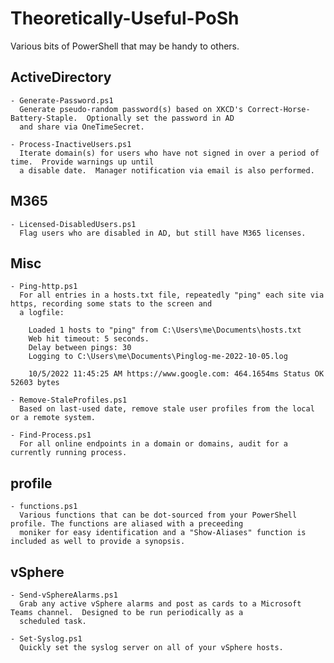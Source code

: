 # Theoretically-Useful-PoSh
Various bits of PowerShell that may be handy to others.

## ActiveDirectory
    - Generate-Password.ps1
      Generate pseudo-random password(s) based on XKCD's Correct-Horse-Battery-Staple.  Optionally set the password in AD
      and share via OneTimeSecret.

    - Process-InactiveUsers.ps1
      Iterate domain(s) for users who have not signed in over a period of time.  Provide warnings up until
      a disable date.  Manager notification via email is also performed.

## M365
    - Licensed-DisabledUsers.ps1
      Flag users who are disabled in AD, but still have M365 licenses.

## Misc
    - Ping-http.ps1
      For all entries in a hosts.txt file, repeatedly "ping" each site via https, recording some stats to the screen and 
      a logfile:

        Loaded 1 hosts to "ping" from C:\Users\me\Documents\hosts.txt
        Web hit timeout: 5 seconds.
        Delay between pings: 30
        Logging to C:\Users\me\Documents\Pinglog-me-2022-10-05.log

        10/5/2022 11:45:25 AM https://www.google.com: 464.1654ms Status OK 52603 bytes

    - Remove-StaleProfiles.ps1
      Based on last-used date, remove stale user profiles from the local or a remote system.

    - Find-Process.ps1
      For all online endpoints in a domain or domains, audit for a currently running process. 


## profile
    - functions.ps1
      Various functions that can be dot-sourced from your PowerShell profile. The functions are aliased with a preceeding 
      moniker for easy identification and a "Show-Aliases" function is included as well to provide a synopsis.

## vSphere
    - Send-vSphereAlarms.ps1
      Grab any active vSphere alarms and post as cards to a Microsoft Teams channel.  Designed to be run periodically as a
      scheduled task.

    - Set-Syslog.ps1
      Quickly set the syslog server on all of your vSphere hosts.

